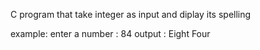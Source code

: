 C program that take integer as input and diplay its spelling

example:
 enter a number : 84
         output : Eight Four